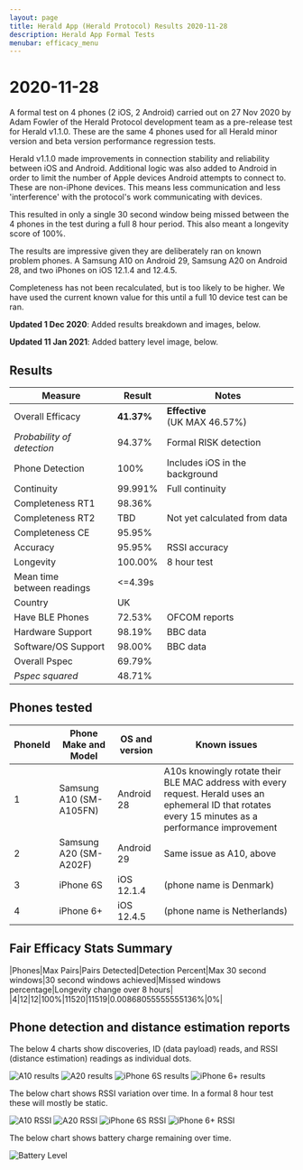 ```yaml
---
layout: page
title: Herald App (Herald Protocol) Results 2020-11-28
description: Herald App Formal Tests
menubar: efficacy_menu
---
```


# 2020-11-28

A formal test on 4 phones (2 iOS, 2 Android) carried out on 27 Nov 2020
by Adam Fowler of the Herald Protocol development team as a pre-release
test for Herald v1.1.0. These are the same 4 phones used for all Herald 
minor version and beta version performance regression tests.

Herald v1.1.0 made improvements in connection stability and reliability between
iOS and Android. Additional logic was also added to Android in order
to limit the number of Apple devices Android attempts to connect to.
These are non-iPhone devices. This means less communication and less 
'interference' with the protocol's work communicating with devices.

This resulted in only a single 30 second window being missed between
the 4 phones in the test during a full 8 hour period. This also meant
a longevity score of 100%.

The results are impressive given they are deliberately ran on known
problem phones. A Samsung A10 on Android 29, Samsung A20 on Android 28,
and two iPhones on iOS 12.1.4 and 12.4.5.

Completeness has not been recalculated, but is too likely to be higher.
We have used the current known value for this until a full 10 device
test can be ran.

**Updated 1 Dec 2020**: Added results breakdown and images, below.

**Updated 11 Jan 2021**: Added battery level image, below.

## Results

|Measure|Result|Notes|
|---|---|---|
|Overall Efficacy|<b>41.37%</b>|<b>Effective</b><br>(UK MAX 46.57%)|
|<i>Probability of detection</i>|94.37%|Formal RISK detection|
|Phone Detection|100%|Includes iOS in the background|
|Continuity|99.991%|Full continuity|
|Completeness RT1|98.36%||
|Completeness RT2|TBD|Not yet calculated from data|
|Completeness CE|95.95%||
|Accuracy|95.95%|RSSI accuracy|
|Longevity|100.00%|8 hour test|
|Mean time<br>between readings|&lt;=4.39s||
|Country|UK||
|Have BLE Phones|72.53%|OFCOM reports|
|Hardware Support|98.19%|BBC data|
|Software/OS Support|98.00%|BBC data|
|Overall Pspec|69.79%||
|<i>Pspec squared</i>|48.71%||

## Phones tested

|PhoneId|Phone Make and Model|OS and version|Known issues|
|---|---|---|---|
|1|Samsung A10 (SM-A105FN)|Android 28|A10s knowingly rotate their BLE MAC address with every request. Herald uses an ephemeral ID that rotates every 15 minutes as a performance improvement|
|2|Samsung A20 (SM-A202F)|Android 29|Same issue as A10, above|
|3|iPhone 6S|iOS 12.1.4|(phone name is Denmark)|
|4|iPhone 6+|iOS 12.4.5|(phone name is Netherlands)|

## Fair Efficacy Stats Summary

|Phones|Max Pairs|Pairs Detected|Detection Percent|Max 30 second windows|30 second windows achieved|Missed windows percentage|Longevity change over 8 hours|
|4|12|12|100%|11520|11519|0.00868055555555136%|0%|

## Phone detection and distance estimation reports

The below 4 charts show discoveries, ID (data payload) reads, and RSSI (distance estimation) readings as individual dots.

![A10 results](./herald-2020-11-28/A10-report.png)
![A20 results](./herald-2020-11-28/A20-report.png)
![iPhone 6S results](./herald-2020-11-28/Denmark-report.png)
![iPhone 6+ results](./herald-2020-11-28/Netherlands-report.png)

The below chart shows RSSI variation over time. In a formal 8 hour test these will mostly be static.

![A10 RSSI](./herald-2020-11-28/A10-accuracy.png)
![A20 RSSI](./herald-2020-11-28/A20-accuracy.png)
![iPhone 6S RSSI](./herald-2020-11-28/Denmark-accuracy.png)
![iPhone 6+ RSSI](./herald-2020-11-28/Netherlands-accuracy.png)

The below chart shows battery charge remaining over time.

![Battery Level](./herald-2020-11-28/battery.png)
